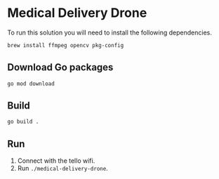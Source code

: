 # Medical Delivery Drone

To run this solution you will need to install the following dependencies.

```bash
brew install ffmpeg opencv pkg-config
```

## Download Go packages

```bash
go mod download
```

## Build

```bash
go build .
```

## Run

1. Connect with the tello wifi.
2. Run `./medical-delivery-drone`.
